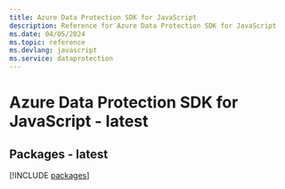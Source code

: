 ```yaml
---
title: Azure Data Protection SDK for JavaScript
description: Reference for Azure Data Protection SDK for JavaScript
ms.date: 04/05/2024
ms.topic: reference
ms.devlang: javascript
ms.service: dataprotection
---
```

# Azure Data Protection SDK for JavaScript - latest
## Packages - latest
[!INCLUDE [packages](data-protection-index.md)]